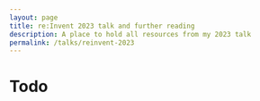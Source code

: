 ```yaml
---
layout: page
title: re:Invent 2023 talk and further reading
description: A place to hold all resources from my 2023 talk
permalink: /talks/reinvent-2023
---
```


# Todo
